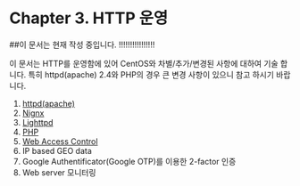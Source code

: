 # Chapter 3. HTTP 운영

##이 문서는 현재 작성 중입니다. !!!!!!!!!!!!!!!!


이 문서는 HTTP를 운영함에 있어 CentOS와 차별/추가/변경된 사항에 대하여 기술 합니다. 특히 httpd(apache) 2.4와 PHP의 경우 큰 변경 사항이 있으니 참고 하시기 바랍니다.

1. [httpd(apache)](chapter3-1-httpd.md)
2. [Nignx](chapter3-2-nginx.md)
3. [Lighttpd](chapter3-3-lighttpd.md)
4. [PHP](chapter3-4-php.md)
5. [Web Access Control](chapter3-5-web-acl.md)
  1. IP based GEO data
  2. Google Authentificator(Google OTP)를 이용한 2-factor 인증
6. Web server 모니터링
